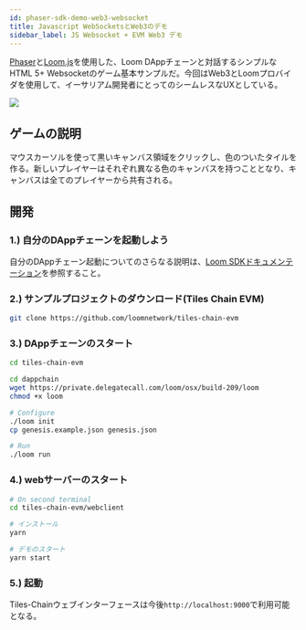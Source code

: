 ```yaml
---
id: phaser-sdk-demo-web3-websocket
title: Javascript WebSocketsとWeb3のデモ
sidebar_label: JS Websocket + EVM Web3 デモ
---
```

[Phaser](http://phaser.io)と[Loom.js](https://github.com/loomnetwork/loom-js)を使用した、Loom DAppチェーンと対話するシンプルなHTML 5+ Websocketのゲーム基本サンプルだ。今回はWeb3とLoomプロバイダを使用して、イーサリアム開発者にとってのシームレスなUXとしている。

![](/developers/img/websocket_evm.gif)

## ゲームの説明

マウスカーソルを使って黒いキャンバス領域をクリックし、色のついたタイルを作る。新しいプレイヤーはそれぞれ異なる色のキャンバスを持つこととなり、キャンバスは全てのプレイヤーから共有される。

## 開発

### 1.) 自分のDAppチェーンを起動しよう

自分のDAppチェーン起動についてのさらなる説明は、[Loom SDKドキュメンテーション](https://loomx.io/developers/docs/en/prereqs.html)を参照すること。

### 2.) サンプルプロジェクトのダウンロード(Tiles Chain EVM)

```bash
git clone https://github.com/loomnetwork/tiles-chain-evm
```

### 3.) DAppチェーンのスタート

```bash
cd tiles-chain-evm

cd dappchain
wget https://private.delegatecall.com/loom/osx/build-209/loom
chmod +x loom

# Configure
./loom init
cp genesis.example.json genesis.json

# Run
./loom run
```

### 4.) webサーバーのスタート

```bash
# On second terminal
cd tiles-chain-evm/webclient

# インストール
yarn

# デモのスタート
yarn start
```

### 5.) 起動

Tiles-Chainウェブインターフェースは今後`http://localhost:9000`で利用可能となる。